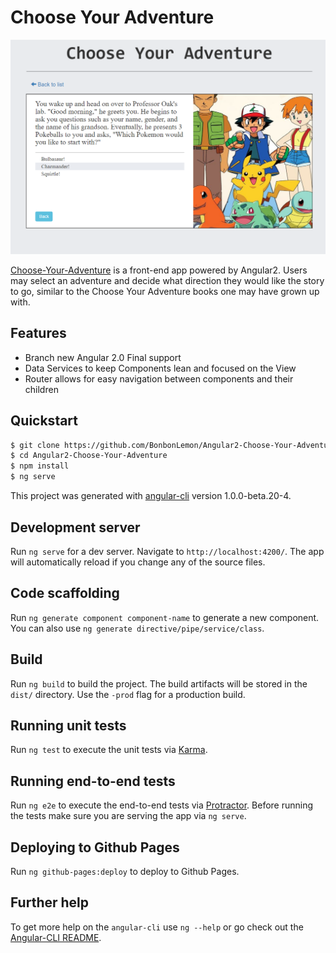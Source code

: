 # Choose Your Adventure

![Alt text](/preview.png?raw=true)

[Choose-Your-Adventure][link] is a front-end app powered by Angular2. Users may select an adventure and decide what direction they would like the story to go, similar to the Choose Your Adventure books one may have grown up with.

## Features
- Branch new Angular 2.0 Final support
- Data Services to keep Components lean and focused on the View
- Router allows for easy navigation between components and their children

## Quickstart

```sh
$ git clone https://github.com/BonbonLemon/Angular2-Choose-Your-Adventure
$ cd Angular2-Choose-Your-Adventure
$ npm install
$ ng serve
```

This project was generated with [angular-cli](https://github.com/angular/angular-cli) version 1.0.0-beta.20-4.

## Development server
Run `ng serve` for a dev server. Navigate to `http://localhost:4200/`. The app will automatically reload if you change any of the source files.

## Code scaffolding

Run `ng generate component component-name` to generate a new component. You can also use `ng generate directive/pipe/service/class`.

## Build

Run `ng build` to build the project. The build artifacts will be stored in the `dist/` directory. Use the `-prod` flag for a production build.

## Running unit tests

Run `ng test` to execute the unit tests via [Karma](https://karma-runner.github.io).

## Running end-to-end tests

Run `ng e2e` to execute the end-to-end tests via [Protractor](http://www.protractortest.org/).
Before running the tests make sure you are serving the app via `ng serve`.

## Deploying to Github Pages

Run `ng github-pages:deploy` to deploy to Github Pages.

## Further help

To get more help on the `angular-cli` use `ng --help` or go check out the [Angular-CLI README](https://github.com/angular/angular-cli/blob/master/README.md).

[link]: http://bonbonlemon.github.io/Angular2-Choose-Your-Adventure
